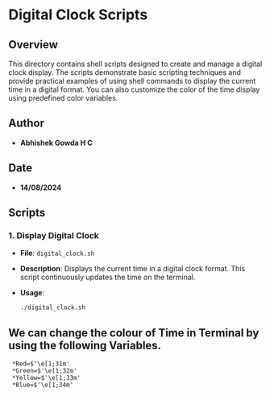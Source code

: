 # Digital Clock Scripts

## Overview

This directory contains shell scripts designed to create and manage a digital clock display. The scripts demonstrate basic scripting techniques and provide practical examples of using shell commands to display the current time in a digital format. You can also customize the color of the time display using predefined color variables.

## Author

- **Abhishek Gowda H C**

## Date

- **14/08/2024**

## Scripts

### 1. Display Digital Clock

- **File**: `digital_clock.sh`

- **Description**: Displays the current time in a digital clock format. This script continuously updates the time on the terminal.

- **Usage**:
  ```bash
  ./digital_clock.sh

## We can change the colour of Time in Terminal by using the following Variables.

     *Red=$'\e[1;31m'
     *Green=$'\e[1;32m'
     *Yellow=$'\e[1;33m'
     *Blue=$'\e[1;34m'
